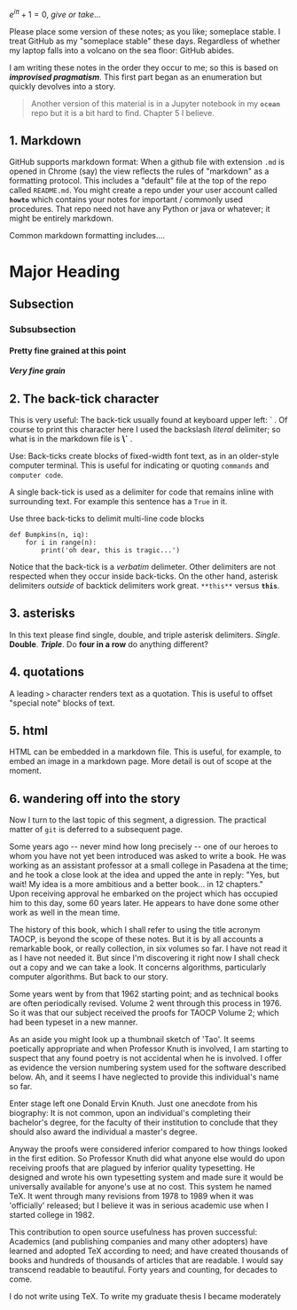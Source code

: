 $e^{i \pi} + 1 = 0, \ give \ or \ take...$


Please place some version of these notes; as you like; someplace stable. I treat GitHub as my 
"someplace stable" these days. Regardless of whether my laptop falls into a volcano on the sea floor: 
GitHub abides. 


I am writing these notes in the order they occur to me; so this is based on ***improvised pragmatism***.
This first part began as an enumeration but quickly devolves into a story.


> Another version of this material is in a Jupyter notebook in my **`ocean`** repo but it is a 
> bit hard to find. Chapter 5 I believe.


## 1. Markdown


GitHub supports markdown format: When a github file with extension `.md` is opened in Chrome
(say) the view reflects the rules of "markdown" as a formatting protocol. This includes a "default" 
file at the top of the repo called `README.md`. You might create a repo under your user account 
called **`howto`** which contains your notes for important / commonly used procedures. 
That repo need not have any Python or java or whatever; it might be entirely markdown. 


Common markdown formatting includes....


# Major Heading
## Subsection
### Subsubsection
#### Pretty fine grained at this point
##### Very fine grain


## 2. The back-tick character 


This is very useful: The back-tick usually found at keyboard upper left: \` .
Of course to print this character here I used 
the backslash *literal* delimiter; so what is in the markdown file is **\\\`**  . 


Use: Back-ticks create blocks of fixed-width font text, as in an older-style
computer terminal. This is useful for indicating or quoting `commands` and 
`computer code`. 


A single back-tick is used as a delimiter for 
code that remains inline with surrounding text. For example this sentence has a `True` in it. 


Use three back-ticks to delimit multi-line code blocks


```
def Bumpkins(n, iq):
    for i in range(n):
        print('oh dear, this is tragic...')
```

Notice that the back-tick is a *verbatim* delimeter. Other delimiters are not respected when they occur 
inside back-ticks. 
On the other hand, asterisk delimiters *outside* of backtick delimiters work great. 
`**this**` versus **`this`**. 


## 3. asterisks


In this text please find single, double, and triple asterisk delimiters. 
*Single*. **Double**. ***Triple***. Do ****four in a row**** do anything different? 


## 4. quotations


A leading `>` character renders text as a quotation. This is useful to offset "special note" blocks of text. 


## 5. html


HTML can be embedded in a markdown file. This is useful, for example, to embed an image 
in a markdown page. More detail is out of scope at the moment. 


## 6. wandering off into the story


Now I turn to the last topic of this segment, a digression. The practical matter of `git` is 
deferred to a subsequent page.


Some years ago -- never mind how long precisely -- one of our heroes to whom you have not yet been 
introduced was asked to write a book. 
He was working as an assistant professor at a small college in Pasadena at the time; and he took a 
close look at the idea and upped
the ante in reply: "Yes, but wait! My idea is a more ambitious and a better book... in 12 chapters."  
Upon receiving approval 
he embarked on the project which has occupied him to this day, some 60 years later. He appears to 
have done some other work as well
in the mean time. 


The history of this book, which I shall refer to using the title acronym TAOCP, is beyond the 
scope of these notes. But it is 
by all accounts a remarkable book, or really collection, in six volumes so far. I have not read 
it as I have not needed it. 
But since I'm discovering it right now I shall check out a copy and we can take a look. It 
concerns algorithms, particularly 
computer algorithms. But back to our story. 


Some years went by from that 1962 starting point; and as technical books are often periodically 
revised. Volume 2 went through
this process in 1976. So it was that our subject received the proofs for TAOCP Volume 2; 
which had been 
typeset in a new manner. 


As an aside you might look up a thumbnail sketch of 'Tao'. It seems poetically appropriate
and when Professor Knuth is involved, I am starting to suspect that any found poetry is not 
accidental when he is involved. I offer as evidence the version numbering system used for
the software described below.
Ah, and it seems I have neglected to provide this individual's name so far.


Enter stage left one Donald Ervin Knuth. Just one anecdote from his biography: It is not common, 
upon an individual's completing their bachelor's degree, for the
faculty of their institution to conclude that they should also award the individual a master's degree. 


Anyway the proofs were considered inferior compared to how things looked in the first edition. 
So Professor Knuth did what anyone else would do upon receiving proofs that are plagued by inferior 
quality typesetting. He designed and wrote his own typesetting system and made sure it would 
be universally available for anyone's use at no cost. This system he named TeX. It went through
many revisions from 1978 to 1989 when it was 'officially' released; but I believe it was in
serious academic use when I started college in 1982.


This contribution to
open source usefulness has proven successful: Academics (and publishing companies and many
other adopters) have learned and adopted
TeX according to need; and have created thousands of books and hundreds of thousands of
articles that are readable. I would say transcend readable to beautiful. 
Forty years and counting, for decades to come. 


I do not write using TeX. To write my graduate thesis I became moderately 
